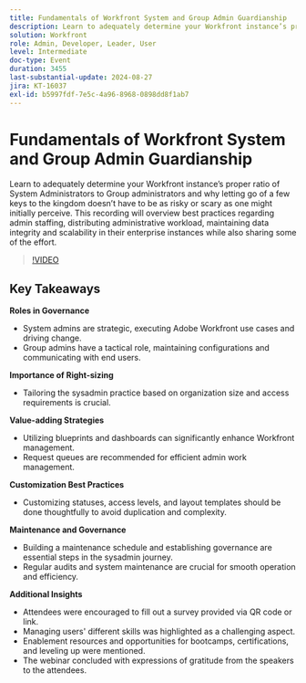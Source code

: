 ```yaml
---
title: Fundamentals of Workfront System and Group Admin Guardianship
description: Learn to adequately determine your Workfront instance’s proper ratio of System Administrators to Group administrators and why letting go of a few keys to the kingdom doesn’t have to be as risky or scary as one might initially perceive. This recording will overview best practices regarding admin staffing, distributing administrative workload, maintaining data integrity and scalability in their enterprise instances while also sharing some of the effort.
solution: Workfront
role: Admin, Developer, Leader, User
level: Intermediate
doc-type: Event
duration: 3455
last-substantial-update: 2024-08-27
jira: KT-16037
exl-id: b5997fdf-7e5c-4a96-8968-0898dd8f1ab7
---
```

# Fundamentals of Workfront System and Group Admin Guardianship

Learn to adequately determine your Workfront instance’s proper ratio of System Administrators to Group administrators and why letting go of a few keys to the kingdom doesn’t have to be as risky or scary as one might initially perceive. This recording will overview best practices regarding admin staffing, distributing administrative workload, maintaining data integrity and scalability in their enterprise instances while also sharing some of the effort.

>[!VIDEO](https://video.tv.adobe.com/v/3433002/?learn=on)

## Key Takeaways

**Roles in Governance**

* System admins are strategic, executing Adobe Workfront use cases and driving change.
* Group admins have a tactical role, maintaining configurations and communicating with end users.

**Importance of Right-sizing**

* Tailoring the sysadmin practice based on organization size and access requirements is crucial.

**Value-adding Strategies**

* Utilizing blueprints and dashboards can significantly enhance Workfront management.
* Request queues are recommended for efficient admin work management.

**Customization Best Practices**

* Customizing statuses, access levels, and layout templates should be done thoughtfully to avoid duplication and complexity.

**Maintenance and Governance**

* Building a maintenance schedule and establishing governance are essential steps in the sysadmin journey.
* Regular audits and system maintenance are crucial for smooth operation and efficiency.

**Additional Insights**

* Attendees were encouraged to fill out a survey provided via QR code or link.
* Managing users' different skills was highlighted as a challenging aspect.
* Enablement resources and opportunities for bootcamps, certifications, and leveling up were mentioned.
* The webinar concluded with expressions of gratitude from the speakers to the attendees.
